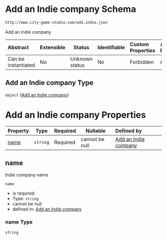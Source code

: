 # Add an Indie company Schema

```txt
http://www.city-game-studio.com/add.indie.json
```

Add an indie company


| Abstract            | Extensible | Status         | Identifiable | Custom Properties | Additional Properties | Access Restrictions | Defined In                                                                   |
| :------------------ | ---------- | -------------- | ------------ | :---------------- | --------------------- | ------------------- | ---------------------------------------------------------------------------- |
| Can be instantiated | No         | Unknown status | No           | Forbidden         | Allowed               | none                | [add-indie.schema.json](../out/add-indie.schema.json "open original schema") |

## Add an Indie company Type

`object` ([Add an Indie company](add-indie.md))

# Add an Indie company Properties

| Property      | Type     | Required | Nullable       | Defined by                                                                                                                  |
| :------------ | -------- | -------- | -------------- | :-------------------------------------------------------------------------------------------------------------------------- |
| [name](#name) | `string` | Required | cannot be null | [Add an Indie company](add-indie-properties-name.md "http&#x3A;//www.city-game-studio.com/add.indie.json#/properties/name") |

## name

Indie company name


`name`

-   is required
-   Type: `string`
-   cannot be null
-   defined in: [Add an Indie company](add-indie-properties-name.md "http&#x3A;//www.city-game-studio.com/add.indie.json#/properties/name")

### name Type

`string`
